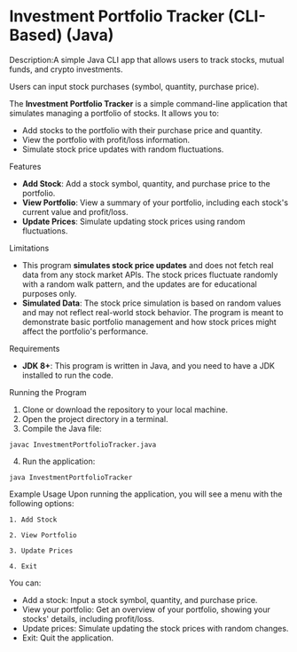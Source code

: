 # Investment Portfolio Tracker (CLI-Based) (Java)
Description:A simple Java CLI app that allows users to track stocks, mutual funds, and crypto investments.

Users can input stock purchases (symbol, quantity, purchase price).

The **Investment Portfolio Tracker** is a simple command-line application that simulates managing a portfolio of stocks. It allows you to:
- Add stocks to the portfolio with their purchase price and quantity.
- View the portfolio with profit/loss information.
- Simulate stock price updates with random fluctuations.

Features

- **Add Stock**: Add a stock symbol, quantity, and purchase price to the portfolio.
- **View Portfolio**: View a summary of your portfolio, including each stock's current value and profit/loss.
- **Update Prices**: Simulate updating stock prices using random fluctuations.

 Limitations

- This program **simulates stock price updates** and does not fetch real data from any stock market APIs. The stock prices fluctuate randomly with a random walk pattern, and the updates are for educational purposes only.
- **Simulated Data**: The stock price simulation is based on random values and may not reflect real-world stock behavior. The program is meant to demonstrate basic portfolio management and how stock prices might affect the portfolio's performance.
  
Requirements
- **JDK 8+**: This program is written in Java, and you need to have a JDK installed to run the code.

Running the Program

1. Clone or download the repository to your local machine.
2. Open the project directory in a terminal.
3. Compile the Java file:

`javac InvestmentPortfolioTracker.java`

4. Run the application:

`java InvestmentPortfolioTracker`

Example Usage
Upon running the application, you will see a menu with the following options:

`1. Add Stock`

`2. View Portfolio`

`3. Update Prices`

`4. Exit`

You can:

- Add a stock: Input a stock symbol, quantity, and purchase price.
- View your portfolio: Get an overview of your portfolio, showing your stocks' details, including profit/loss.
- Update prices: Simulate updating the stock prices with random changes.
- Exit: Quit the application.